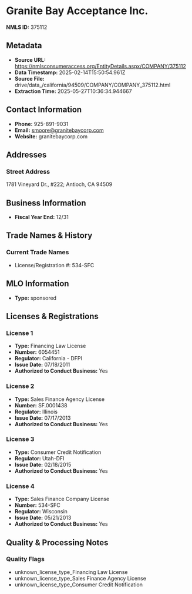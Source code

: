# Granite Bay Acceptance Inc.

**NMLS ID:** 375112

## Metadata
- **Source URL:** https://nmlsconsumeraccess.org/EntityDetails.aspx/COMPANY/375112
- **Data Timestamp:** 2025-02-14T15:50:54.961Z
- **Source File:** drive/data_/california/94509/COMPANY/COMPANY_375112.html
- **Extraction Time:** 2025-05-27T10:36:34.944667

## Contact Information
- **Phone:** 925-891-9031
- **Email:** smoore@granitebaycorp.com
- **Website:** granitebaycorp.com

## Addresses
### Street Address
1781 Vineyard Dr., #222; Antioch, CA 94509

## Business Information
- **Fiscal Year End:** 12/31

## Trade Names & History
### Current Trade Names
- License/Registration #: 534-SFC

## MLO Information
- **Type:** sponsored

## Licenses & Registrations

### License 1
- **Type:** Financing Law License
- **Number:** 6054451
- **Regulator:** California - DFPI
- **Issue Date:** 07/18/2011
- **Authorized to Conduct Business:** Yes

### License 2
- **Type:** Sales Finance Agency License
- **Number:** SF.0001438
- **Regulator:** Illinois
- **Issue Date:** 07/17/2013
- **Authorized to Conduct Business:** Yes

### License 3
- **Type:** Consumer Credit Notification
- **Regulator:** Utah-DFI
- **Issue Date:** 02/18/2015
- **Authorized to Conduct Business:** Yes

### License 4
- **Type:** Sales Finance Company License
- **Number:** 534-SFC
- **Regulator:** Wisconsin
- **Issue Date:** 05/21/2013
- **Authorized to Conduct Business:** Yes

## Quality & Processing Notes
### Quality Flags
- unknown_license_type_Financing Law License
- unknown_license_type_Sales Finance Agency License
- unknown_license_type_Consumer Credit Notification
